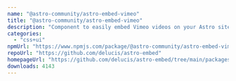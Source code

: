 ```yaml
---
name: "@astro-community/astro-embed-vimeo"
title: "@astro-community/astro-embed-vimeo"
description: "Component to easily embed Vimeo videos on your Astro site"
categories:
  - "css+ui"
npmUrl: "https://www.npmjs.com/package/@astro-community/astro-embed-vimeo"
repoUrl: "https://github.com/delucis/astro-embed"
homepageUrl: "https://github.com/delucis/astro-embed/tree/main/packages/astro-embed-vimeo#readme"
downloads: 4143
---
```

